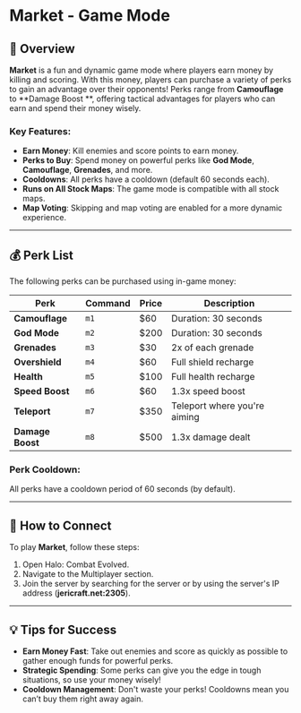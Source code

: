 # Market - Game Mode

## 📝 Overview

**Market** is a fun and dynamic game mode where players earn money by killing and scoring. With this money, players can
purchase a variety of perks to gain an advantage over their opponents! Perks range from **Camouflage** to **Damage Boost
**, offering tactical advantages for players who can earn and spend their money wisely.

### Key Features:

- **Earn Money**: Kill enemies and score points to earn money.
- **Perks to Buy**: Spend money on powerful perks like **God Mode**, **Camouflage**, **Grenades**, and more.
- **Cooldowns**: All perks have a cooldown (default 60 seconds each).
- **Runs on All Stock Maps**: The game mode is compatible with all stock maps.
- **Map Voting**: Skipping and map voting are enabled for a more dynamic experience.

---

## 💰 Perk List

The following perks can be purchased using in-game money:

| **Perk**         | **Command** | **Price** | **Description**              |
|------------------|-------------|-----------|------------------------------|
| **Camouflage**   | `m1`        | $60       | Duration: 30 seconds         |
| **God Mode**     | `m2`        | $200      | Duration: 30 seconds         |
| **Grenades**     | `m3`        | $30       | 2x of each grenade           |
| **Overshield**   | `m4`        | $60       | Full shield recharge         |
| **Health**       | `m5`        | $100      | Full health recharge         |
| **Speed Boost**  | `m6`        | $60       | 1.3x speed boost             |
| **Teleport**     | `m7`        | $350      | Teleport where you're aiming |
| **Damage Boost** | `m8`        | $500      | 1.3x damage dealt            |

### Perk Cooldown:

All perks have a cooldown period of 60 seconds (by default).

---

## 📡 How to Connect

To play **Market**, follow these steps:

1. Open Halo: Combat Evolved.
2. Navigate to the Multiplayer section.
3. Join the server by searching for the server or by using the server's IP address (**jericraft.net:2305**).

---

## 💡 Tips for Success

- **Earn Money Fast**: Take out enemies and score as quickly as possible to gather enough funds for powerful perks.
- **Strategic Spending**: Some perks can give you the edge in tough situations, so use your money wisely!
- **Cooldown Management**: Don't waste your perks! Cooldowns mean you can’t buy them right away again.
